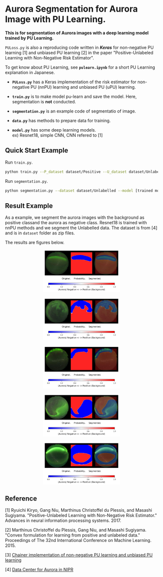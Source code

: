 # Aurora Segmentation for Aurora Image with PU Learning.

**This is for segmentation of Aurora images with a deep learning model trained by PU Learning.**

`PULoss.py` is also a reproducing code written in ***Keras*** for non-negative PU learning [1] and unbiased PU learning [2] in the paper "Positive-Unlabeled Learning with Non-Negative Risk Estimator". 

To get know about PU Learning, see **`pulearn.ipynb`** for a short PU Learning explanation in Japanese.

- **`PULoss.py`** has a Keras implementation of the risk estimator for non-negative PU (nnPU) learning and unbiased PU (uPU) learning.

- **`train.py`** is to make model pu-learn and save the model. Here, segmentation is **not** conducted.

- **`segmentation.py`** is an example code of segmentatio of image.

- **`data.py`** has methods to prepare data for training.

- **`model.py`** has some deep learning models.<br>
  ex) Resnet18, simple CNN, CNN refered to [1]


## Quick Start Example

Run `train.py`.

```sh
python train.py --P_dataset dataset/Positive --U_dataset dataset/Unlabelled
```

Run `segmentation.py`.

```sh
python segmentation.py --dataset dataset/Unlabelled --model [trained model path] --save_dir [save folder]
```

## Result Example

As a example, we segment the aurora images with the background as positive classand the aurora as negative class. Resnet18 is trained with nnPU methods and we segment the Unlabelled data. The dataset is from [4] and is in `dataset` folder as zip files.

The results are figures below.

<p align="center"><img src="Results/2.jpg" width=50%></p>
<p align="center"><img src="Results/5.jpg" width=50%></p>
<p align="center"><img src="Results/6.jpg" width=50%></p>
<p align="center"><img src="Results/8.jpg" width=50%></p>
<p align="center"><img src="Results/9.jpg" width=50%></p>



## Reference

[1] Ryuichi Kiryo, Gang Niu, Marthinus Christoffel du Plessis, and Masashi Sugiyama. "Positive-Unlabeled Learning with Non-Negative Risk Estimator." Advances in neural information processing systems. 2017.

[2] Marthinus Christoffel du Plessis, Gang Niu, and Masashi Sugiyama. "Convex formulation for learning from positive and unlabeled data." Proceedings of The 32nd International Conference on Machine Learning. 2015.

[3] [Chainer implementation of non-negative PU learning and unbiased PU learning](https://github.com/kiryor/nnPUlearning)

[4] [Data Center for Aurora in NIPR](http://polaris.nipr.ac.jp/~aurora/)
